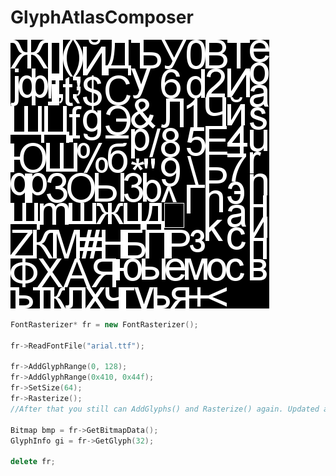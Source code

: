 GlyphAtlasComposer
===============
![Alt text](test.png "glyph atlas")
```cpp
FontRasterizer* fr = new FontRasterizer();

fr->ReadFontFile("arial.ttf");

fr->AddGlyphRange(0, 128);
fr->AddGlyphRange(0x410, 0x44f);
fr->SetSize(64);
fr->Rasterize();
//After that you still can AddGlyphs() and Rasterize() again. Updated atlas will be composed.

Bitmap bmp = fr->GetBitmapData();
GlyphInfo gi = fr->GetGlyph(32);

delete fr;
```
